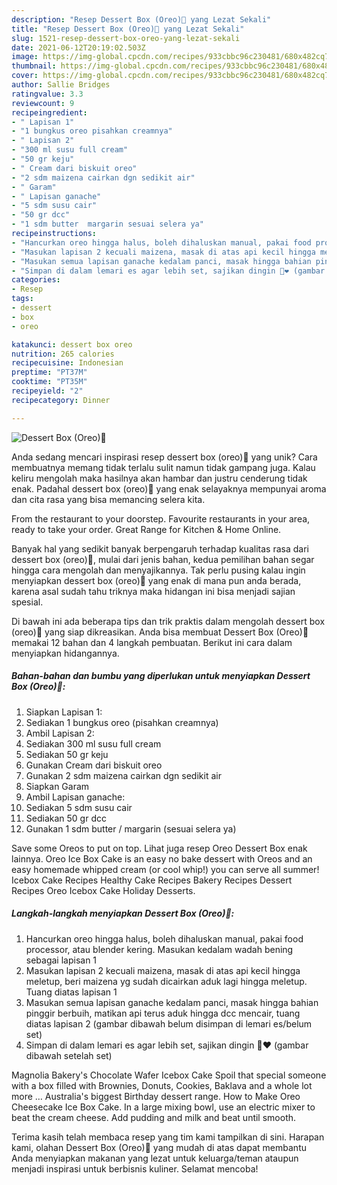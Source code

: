 ```yaml
---
description: "Resep Dessert Box (Oreo)🧁 yang Lezat Sekali"
title: "Resep Dessert Box (Oreo)🧁 yang Lezat Sekali"
slug: 1521-resep-dessert-box-oreo-yang-lezat-sekali
date: 2021-06-12T20:19:02.503Z
image: https://img-global.cpcdn.com/recipes/933cbbc96c230481/680x482cq70/dessert-box-oreo-foto-resep-utama.jpg
thumbnail: https://img-global.cpcdn.com/recipes/933cbbc96c230481/680x482cq70/dessert-box-oreo-foto-resep-utama.jpg
cover: https://img-global.cpcdn.com/recipes/933cbbc96c230481/680x482cq70/dessert-box-oreo-foto-resep-utama.jpg
author: Sallie Bridges
ratingvalue: 3.3
reviewcount: 9
recipeingredient:
- " Lapisan 1"
- "1 bungkus oreo pisahkan creamnya"
- " Lapisan 2"
- "300 ml susu full cream"
- "50 gr keju"
- " Cream dari biskuit oreo"
- "2 sdm maizena cairkan dgn sedikit air"
- " Garam"
- " Lapisan ganache"
- "5 sdm susu cair"
- "50 gr dcc"
- "1 sdm butter  margarin sesuai selera ya"
recipeinstructions:
- "Hancurkan oreo hingga halus, boleh dihaluskan manual, pakai food processor, atau blender kering. Masukan kedalam wadah bening sebagai lapisan 1"
- "Masukan lapisan 2 kecuali maizena, masak di atas api kecil hingga meletup, beri maizena yg sudah dicairkan aduk lagi hingga meletup. Tuang diatas lapisan 1"
- "Masukan semua lapisan ganache kedalam panci, masak hingga bahian pinggir berbuih, matikan api terus aduk hingga dcc mencair, tuang diatas lapisan 2 (gambar dibawah belum disimpan di lemari es/belum set)"
- "Simpan di dalam lemari es agar lebih set, sajikan dingin 🤤❤️ (gambar dibawah setelah set)"
categories:
- Resep
tags:
- dessert
- box
- oreo

katakunci: dessert box oreo 
nutrition: 265 calories
recipecuisine: Indonesian
preptime: "PT37M"
cooktime: "PT35M"
recipeyield: "2"
recipecategory: Dinner

---
```



![Dessert Box (Oreo)🧁](https://img-global.cpcdn.com/recipes/933cbbc96c230481/680x482cq70/dessert-box-oreo-foto-resep-utama.jpg)

Anda sedang mencari inspirasi resep dessert box (oreo)🧁 yang unik? Cara membuatnya memang tidak terlalu sulit namun tidak gampang juga. Kalau keliru mengolah maka hasilnya akan hambar dan justru cenderung tidak enak. Padahal dessert box (oreo)🧁 yang enak selayaknya mempunyai aroma dan cita rasa yang bisa memancing selera kita.

From the restaurant to your doorstep. Favourite restaurants in your area, ready to take your order. Great Range for Kitchen &amp; Home Online.

Banyak hal yang sedikit banyak berpengaruh terhadap kualitas rasa dari dessert box (oreo)🧁, mulai dari jenis bahan, kedua pemilihan bahan segar hingga cara mengolah dan menyajikannya. Tak perlu pusing kalau ingin menyiapkan dessert box (oreo)🧁 yang enak di mana pun anda berada, karena asal sudah tahu triknya maka hidangan ini bisa menjadi sajian spesial.


Di bawah ini ada beberapa tips dan trik praktis dalam mengolah dessert box (oreo)🧁 yang siap dikreasikan. Anda bisa membuat Dessert Box (Oreo)🧁 memakai 12 bahan dan 4 langkah pembuatan. Berikut ini cara dalam menyiapkan hidangannya.

<!--inarticleads1-->

##### Bahan-bahan dan bumbu yang diperlukan untuk menyiapkan Dessert Box (Oreo)🧁:

1. Siapkan  Lapisan 1:
1. Sediakan 1 bungkus oreo (pisahkan creamnya)
1. Ambil  Lapisan 2:
1. Sediakan 300 ml susu full cream
1. Sediakan 50 gr keju
1. Gunakan  Cream dari biskuit oreo
1. Gunakan 2 sdm maizena cairkan dgn sedikit air
1. Siapkan  Garam
1. Ambil  Lapisan ganache:
1. Sediakan 5 sdm susu cair
1. Sediakan 50 gr dcc
1. Gunakan 1 sdm butter / margarin (sesuai selera ya)


Save some Oreos to put on top. Lihat juga resep Oreo Dessert Box enak lainnya. Oreo Ice Box Cake is an easy no bake dessert with Oreos and an easy homemade whipped cream (or cool whip!) you can serve all summer! Icebox Cake Recipes Healthy Cake Recipes Bakery Recipes Dessert Recipes Oreo Icebox Cake Holiday Desserts. 

<!--inarticleads2-->

##### Langkah-langkah menyiapkan Dessert Box (Oreo)🧁:

1. Hancurkan oreo hingga halus, boleh dihaluskan manual, pakai food processor, atau blender kering. Masukan kedalam wadah bening sebagai lapisan 1
1. Masukan lapisan 2 kecuali maizena, masak di atas api kecil hingga meletup, beri maizena yg sudah dicairkan aduk lagi hingga meletup. Tuang diatas lapisan 1
1. Masukan semua lapisan ganache kedalam panci, masak hingga bahian pinggir berbuih, matikan api terus aduk hingga dcc mencair, tuang diatas lapisan 2 (gambar dibawah belum disimpan di lemari es/belum set)
1. Simpan di dalam lemari es agar lebih set, sajikan dingin 🤤❤️ (gambar dibawah setelah set)


Magnolia Bakery&#39;s Chocolate Wafer Icebox Cake Spoil that special someone with a box filled with Brownies, Donuts, Cookies, Baklava and a whole lot more … Australia&#39;s biggest Birthday dessert range. How to Make Oreo Cheesecake Ice Box Cake. In a large mixing bowl, use an electric mixer to beat the cream cheese. Add pudding and milk and beat until smooth. 

Terima kasih telah membaca resep yang tim kami tampilkan di sini. Harapan kami, olahan Dessert Box (Oreo)🧁 yang mudah di atas dapat membantu Anda menyiapkan makanan yang lezat untuk keluarga/teman ataupun menjadi inspirasi untuk berbisnis kuliner. Selamat mencoba!
